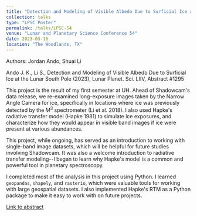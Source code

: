 ```yaml
---
title: "Detection and Modeling of Visible Albedo Due to Surficial Ice at the Lunar South Pole (*)"
collection: talks
type: "LPSC Poster"
permalink: /talks/LPSC-54
venue: "Lunar and Planetary Science Conference 54"
date: 2023-03-16
location: "The Woodlands, TX"
---
```


Authors: Jordan Ando, Shuai Li

Ando J. K., Li S., Detection and Modeling of Visible Albedo Due to Surficial Ice at the Lunar South Pole (2023), Lunar Planet. Sci. LIIV, Abstract #1295

This project is the result of my first semester at UH. Ahead of Shadowcam's data release, we re-examined long-exposure images taken by the Narrow Angle Camera for ice, specifically in locations where ice was previously detected by the $M^3$ spectrometer (Li et al. 2018). I also used Hapke's radiative transfer model (Hapke 1981) to simulate ice exposures, and characterize how they would appear in visible band images if ice were present at various abundances.

This project, while ongoing, has served as an introduction to working with single-band image datasets, which will be helpful for future studies involving Shadowcam. It was also a welcome introduction to radiative transfer modeling--I began to learn why Hapke's model is a common and powerful tool in planetary spectroscopy. 

I completed most of the analysis in this project using Python. I learned `geopandas`, `shapely`, and `rasterio`, which were valuable tools for working with large geospatial datasets. I also implemented Hapke's RTM as a Python package to make it easy to work with on future projects. 

[Link to abstract](https://www.hou.usra.edu/meetings/lpsc2023/pdf/1295.pdf)


